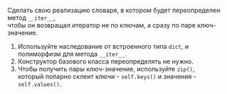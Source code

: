 Сделать свою реализацию словаря, в котором будет переопределен метод `__iter__`,  
чтобы он возвращал итератор не по ключам, а сразу по паре ключ-значение.

1. Используйте наследование от встроенного типа `dict`, и полиморфизм для метода `__iter__`.
2. Конструктор базового класса переопределять не нужно.
3. Чтобы получить пары ключ-значение, используйте `zip()`,  
   который попарно склеит ключи - `self.keys()` и значения - `self.values()`.
   
